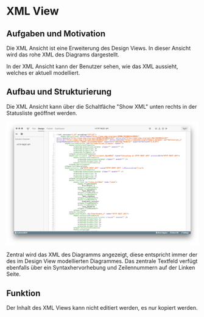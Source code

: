 # XML View

## Aufgaben und Motivation

Die XML Ansicht ist eine Erweiterung des Design Views. In dieser Ansicht wird
das rohe XML des Diagrams dargestellt.

In der XML Ansicht kann der Benutzer sehen, wie das XML aussieht, welches er
aktuell modelliert.

## Aufbau und Strukturierung

Die XML Ansicht kann über die Schaltfäche "Show XML" unten rechts in der
Statusliste geöffnet werden.

![Der XML View](xml-view.png)

Zentral wird das XML des Diagramms angezeigt, diese entspricht immer der
des im Design View modellierten Diagrammes. Das zentrale Textfeld
verfügt ebenfalls über ein Syntaxhervorhebung und Zeilennummern auf der Linken
Seite.

## Funktion

Der Inhalt des XML Views kann nicht editiert werden, es nur kopiert werden.
